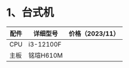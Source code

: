 
# 1、台式机


| 配件  | 详细型号      | 价格（2023/11） |
| --- | --------- | ----------- |
| CPU | i3-12100F |             |
| 主板  | 铭瑄H610M   |             |

